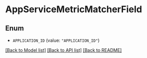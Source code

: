 # AppServiceMetricMatcherField

## Enum


* `APPLICATION_ID` (value: `"APPLICATION_ID"`)


[[Back to Model list]](../README.md#documentation-for-models) [[Back to API list]](../README.md#documentation-for-api-endpoints) [[Back to README]](../README.md)


